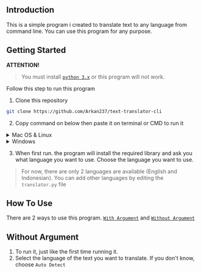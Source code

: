 ## Introduction

This is a simple program i created to translate text to any language from command line. You can use this program for any purpose.

## Getting Started
**ATTENTION!**
<br>
>You must install [`python 3.x`](https://www.python.org) or this program will not work.

Follow this step to run this program

1. Clone this repository
```sh
git clone https://github.com/Arkan237/text-translator-cli
```

2. Copy command on below then paste it on terminal or CMD to run it
<details>
<summary>Mac OS & Linux</summary>

   ```sh
   cd text-translator-cli &&
   python3 translator.py
   ```
</details>
<details>
  <summary>Windows</summary>
   
  ```sh
   cd text-translator-cli &&
   python translator.py
  ```
</details>

3. When first run. the program will install the required library and ask you what language you want to use. Choose the language you want to use.
> For now, there are only 2 languages are available (English and Indonesian). You can add other languages by editing the `translator.py` file


## How To Use
There are 2 ways to use this program. [`With Argument`](#wa) and [`Without Argument`](#woa)

<h2 id="woa">Without Argument</h2>

1. To run it, just like the first time running it.
2. Select the language of the text you want to translate. If you don't know, choose `Auto Detect`
